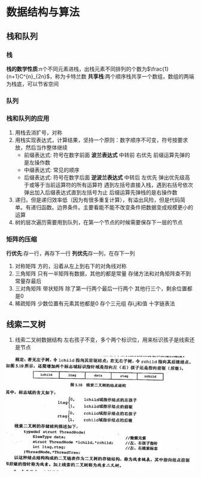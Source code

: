 # 数据结构与算法
## 栈和队列
### 栈
**栈的数学性质**:n个不同元素进栈，出栈元素不同排列的个数为$\frac{1}{n+1}C^{n}_{2n}$，称为卡特兰数
**共享栈**:两个顺序栈共享一个数组，数组的两端为栈底，可以节省空间

### 队列

### 栈和队列的应用
1. 用栈去消扩号，对称
2. 用栈实现表达式，计算结果，坚持一个原则：数字顺序不可变，符号按要求放，然后当作整体继续
    * 前缀表达式: 符号在数字前面  **波兰表达式**    中转前 右优先   前缀运算先弹的是左操作数
    * 中缀表达式: 常见的顺序 
    * 后缀表达式: 符号在数字后面  **逆波兰表达式**  中转后 左优先 弹出优先级高于或等于当前运算符的所有运算符 遇到左括号直接入栈，遇到右括号依次弹出加入后缀表达式直到左括号为止    后缀运算先弹栈的是右操作数
3. 递归，但是递归效率低（因为有很多重复计算），有溢出风险，但是代码简单。有递归函数。边界条件。主要看能不能不改变条件把数据变成规模更小的运算
4. 树的层次遍历需要用到队列，在第一个节点的时候需要保存下一层的节点
   
### 矩阵的压缩
**行优先**:存一行，再存下一行
**列优先**存一列，在存下一列

1. 对称矩阵  方的，沿着从左上到右下的对角线对称
2. 三角矩阵  只有一半矩阵有数据，其他的都是常量 存储方法和对角矩阵查不到 常量存最后
3. 三对角矩阵  带状矩阵  除了第一行两个最后一行两个 其他行三个，剩余位置都是0
4. 稀疏矩阵   少数位置有元素其他都是0    存个三元组 存i,j和值    十字链表法



## 线索二叉树

1. 线索二叉树数据结构  左右孩子不变，多个两个标识位，用来标识孩子是线索还是节点

![image-20230428090011965](${imgs}/image-20230428090011965.png)
